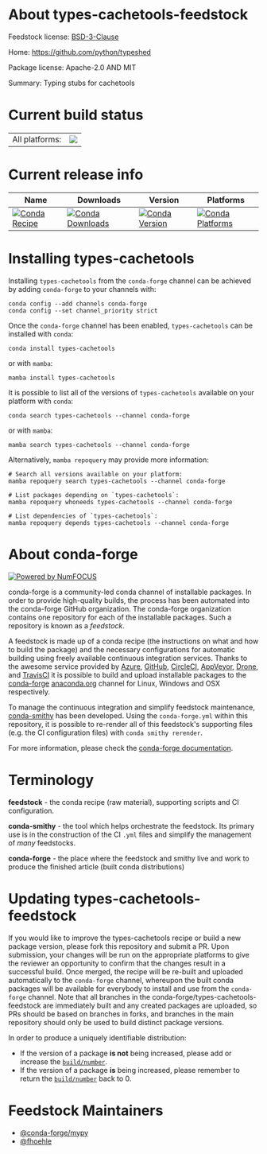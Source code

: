 About types-cachetools-feedstock
================================

Feedstock license: [BSD-3-Clause](https://github.com/conda-forge/types-cachetools-feedstock/blob/main/LICENSE.txt)

Home: https://github.com/python/typeshed

Package license: Apache-2.0 AND MIT

Summary: Typing stubs for cachetools

Current build status
====================


<table><tr><td>All platforms:</td>
    <td>
      <a href="https://dev.azure.com/conda-forge/feedstock-builds/_build/latest?definitionId=13184&branchName=main">
        <img src="https://dev.azure.com/conda-forge/feedstock-builds/_apis/build/status/types-cachetools-feedstock?branchName=main">
      </a>
    </td>
  </tr>
</table>

Current release info
====================

| Name | Downloads | Version | Platforms |
| --- | --- | --- | --- |
| [![Conda Recipe](https://img.shields.io/badge/recipe-types--cachetools-green.svg)](https://anaconda.org/conda-forge/types-cachetools) | [![Conda Downloads](https://img.shields.io/conda/dn/conda-forge/types-cachetools.svg)](https://anaconda.org/conda-forge/types-cachetools) | [![Conda Version](https://img.shields.io/conda/vn/conda-forge/types-cachetools.svg)](https://anaconda.org/conda-forge/types-cachetools) | [![Conda Platforms](https://img.shields.io/conda/pn/conda-forge/types-cachetools.svg)](https://anaconda.org/conda-forge/types-cachetools) |

Installing types-cachetools
===========================

Installing `types-cachetools` from the `conda-forge` channel can be achieved by adding `conda-forge` to your channels with:

```
conda config --add channels conda-forge
conda config --set channel_priority strict
```

Once the `conda-forge` channel has been enabled, `types-cachetools` can be installed with `conda`:

```
conda install types-cachetools
```

or with `mamba`:

```
mamba install types-cachetools
```

It is possible to list all of the versions of `types-cachetools` available on your platform with `conda`:

```
conda search types-cachetools --channel conda-forge
```

or with `mamba`:

```
mamba search types-cachetools --channel conda-forge
```

Alternatively, `mamba repoquery` may provide more information:

```
# Search all versions available on your platform:
mamba repoquery search types-cachetools --channel conda-forge

# List packages depending on `types-cachetools`:
mamba repoquery whoneeds types-cachetools --channel conda-forge

# List dependencies of `types-cachetools`:
mamba repoquery depends types-cachetools --channel conda-forge
```


About conda-forge
=================

[![Powered by
NumFOCUS](https://img.shields.io/badge/powered%20by-NumFOCUS-orange.svg?style=flat&colorA=E1523D&colorB=007D8A)](https://numfocus.org)

conda-forge is a community-led conda channel of installable packages.
In order to provide high-quality builds, the process has been automated into the
conda-forge GitHub organization. The conda-forge organization contains one repository
for each of the installable packages. Such a repository is known as a *feedstock*.

A feedstock is made up of a conda recipe (the instructions on what and how to build
the package) and the necessary configurations for automatic building using freely
available continuous integration services. Thanks to the awesome service provided by
[Azure](https://azure.microsoft.com/en-us/services/devops/), [GitHub](https://github.com/),
[CircleCI](https://circleci.com/), [AppVeyor](https://www.appveyor.com/),
[Drone](https://cloud.drone.io/welcome), and [TravisCI](https://travis-ci.com/)
it is possible to build and upload installable packages to the
[conda-forge](https://anaconda.org/conda-forge) [anaconda.org](https://anaconda.org/)
channel for Linux, Windows and OSX respectively.

To manage the continuous integration and simplify feedstock maintenance,
[conda-smithy](https://github.com/conda-forge/conda-smithy) has been developed.
Using the ``conda-forge.yml`` within this repository, it is possible to re-render all of
this feedstock's supporting files (e.g. the CI configuration files) with ``conda smithy rerender``.

For more information, please check the [conda-forge documentation](https://conda-forge.org/docs/).

Terminology
===========

**feedstock** - the conda recipe (raw material), supporting scripts and CI configuration.

**conda-smithy** - the tool which helps orchestrate the feedstock.
                   Its primary use is in the construction of the CI ``.yml`` files
                   and simplify the management of *many* feedstocks.

**conda-forge** - the place where the feedstock and smithy live and work to
                  produce the finished article (built conda distributions)


Updating types-cachetools-feedstock
===================================

If you would like to improve the types-cachetools recipe or build a new
package version, please fork this repository and submit a PR. Upon submission,
your changes will be run on the appropriate platforms to give the reviewer an
opportunity to confirm that the changes result in a successful build. Once
merged, the recipe will be re-built and uploaded automatically to the
`conda-forge` channel, whereupon the built conda packages will be available for
everybody to install and use from the `conda-forge` channel.
Note that all branches in the conda-forge/types-cachetools-feedstock are
immediately built and any created packages are uploaded, so PRs should be based
on branches in forks, and branches in the main repository should only be used to
build distinct package versions.

In order to produce a uniquely identifiable distribution:
 * If the version of a package **is not** being increased, please add or increase
   the [``build/number``](https://docs.conda.io/projects/conda-build/en/latest/resources/define-metadata.html#build-number-and-string).
 * If the version of a package **is** being increased, please remember to return
   the [``build/number``](https://docs.conda.io/projects/conda-build/en/latest/resources/define-metadata.html#build-number-and-string)
   back to 0.

Feedstock Maintainers
=====================

* [@conda-forge/mypy](https://github.com/orgs/conda-forge/teams/mypy/)
* [@fhoehle](https://github.com/fhoehle/)

